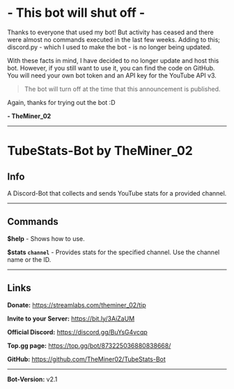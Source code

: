 # - This bot will shut off -

Thanks to everyone that used my bot! But activity has ceased and there were almost no commands executed in the last few weeks.
Adding to this; discord.py - which I used to make the bot - is no longer being updated.

With these facts in mind, I have decided to no longer update and host this bot. However, if you still want to use it, you can find the code on GitHub. You will need your own bot token and an API key for the YouTube API v3.

> The bot will turn off at the time that this announcement is published.


Again, thanks for trying out the bot :D

**- TheMiner_02**

---

# TubeStats-Bot by TheMiner_02


## Info
A Discord-Bot that collects and sends YouTube stats for a provided channel.

---

## Commands
**$help** - Shows how to use.

**$stats ```channel```** - Provides stats for the specified channel. Use the channel name or the ID.

---

## Links

**Donate:** https://streamlabs.com/theminer_02/tip

**Invite to your Server:** https://bit.ly/3AiZaUM

**Official Discord:** https://discord.gg/BuYsG4vcqp

**Top.gg page:** https://top.gg/bot/873225036880838668/

**GitHub:** https://github.com/TheMiner02/TubeStats-Bot

---

**Bot-Version:** v2.1
